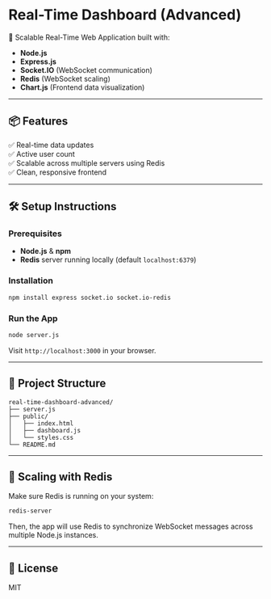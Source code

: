 # Real-Time Dashboard (Advanced)

🚀 Scalable Real-Time Web Application built with:
- **Node.js**
- **Express.js**
- **Socket.IO** (WebSocket communication)
- **Redis** (WebSocket scaling)
- **Chart.js** (Frontend data visualization)

---

## 📦 Features
✅ Real-time data updates  
✅ Active user count  
✅ Scalable across multiple servers using Redis  
✅ Clean, responsive frontend

---

## 🛠️ Setup Instructions

### Prerequisites
- **Node.js** & **npm**
- **Redis** server running locally (default `localhost:6379`)

### Installation
```bash
npm install express socket.io socket.io-redis
```

### Run the App
```bash
node server.js
```
Visit `http://localhost:3000` in your browser.

---

## 📂 Project Structure
```
real-time-dashboard-advanced/
├── server.js
├── public/
│   ├── index.html
│   ├── dashboard.js
│   └── styles.css
└── README.md
```

---

## 🚀 Scaling with Redis
Make sure Redis is running on your system:
```bash
redis-server
```

Then, the app will use Redis to synchronize WebSocket messages across multiple Node.js instances.

---

## 🌟 License
MIT
